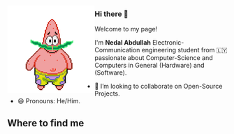 <a target="blank"><img align="left" src="./patric1.gif" /></a>

### Hi there 👋

Welcome to my page!

I'm **Nedal Abdullah** Electronic-Communication engineering student from 🇱🇾
passionate about Computer-Science and Computers in General (Hardware) and (Software).

- 👯 I’m looking to collaborate on Open-Source Projects.
- 😄 Pronouns: He/Him.


## Where to find me





